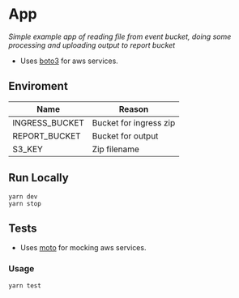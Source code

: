 # App

_Simple example app of reading file from event bucket, doing some processing and uploading output to report bucket_

- Uses [boto3](https://boto3.amazonaws.com/v1/documentation/api/latest/guide/quickstart.html/) for aws services.

## Enviroment

| Name           | Reason                 |
| -------------- | ---------------------- |
| INGRESS_BUCKET | Bucket for ingress zip |
| REPORT_BUCKET  | Bucket for output      |
| S3_KEY         | Zip filename           |

## Run Locally

```
yarn dev
yarn stop
```

## Tests

- Uses [moto](http://docs.getmoto.org/en/latest/) for mocking aws services.

### Usage

```
yarn test
```
